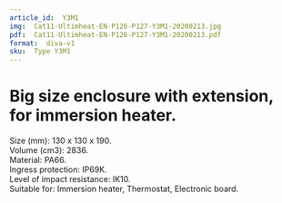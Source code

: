 ```yaml
---
article_id:  Y3M1
img:  Cat11-Ultimheat-EN-P126-P127-Y3M1-20200213.jpg
pdf:  Cat11-Ultimheat-EN-P126-P127-Y3M1-20200213.pdf
format:  diva-v1
sku:  Type Y3M1
---
```

# Big size enclosure with extension, for immersion heater.

Size (mm): 130 x 130 x 190.  
Volume (cm3): 2836.  
Material: PA66.  
Ingress protection: IP69K.  
Level of impact resistance: IK10.  
Suitable for: Immersion heater, Thermostat, Electronic board.  

